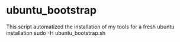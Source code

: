 # ubuntu_bootstrap
This script  automatized the installation of my tools for a fresh ubuntu installation
sudo -H ubuntu_bootstrap.sh
